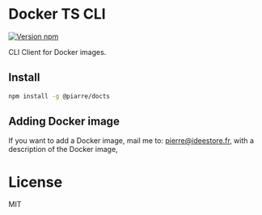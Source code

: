 # Docker TS CLI

[![Version npm](https://img.shields.io/npm/v/@piarre/docts.svg?logo=npm)](https://www.npmjs.com/package/@piarre/docts)

CLI Client for Docker images.



## Install

```bash
npm install -g @piarre/docts
```

## Adding Docker image
If you want to add a Docker image, mail me to: pierre@ideestore.fr, with a description 
of the Docker image, 

# License
MIT
